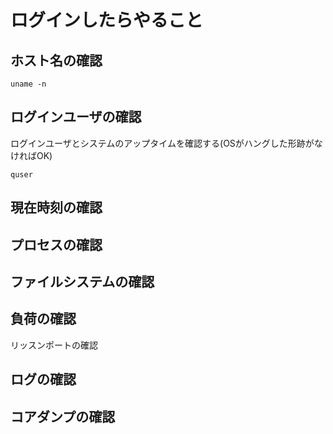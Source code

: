 
# ログインしたらやること
## ホスト名の確認
```
uname -n
```
## ログインユーザの確認
ログインユーザとシステムのアップタイムを確認する(OSがハングした形跡がなければOK)
```
quser
```
## 現在時刻の確認
## プロセスの確認
## ファイルシステムの確認
## 負荷の確認
リッスンポートの確認
## ログの確認
## コアダンプの確認

